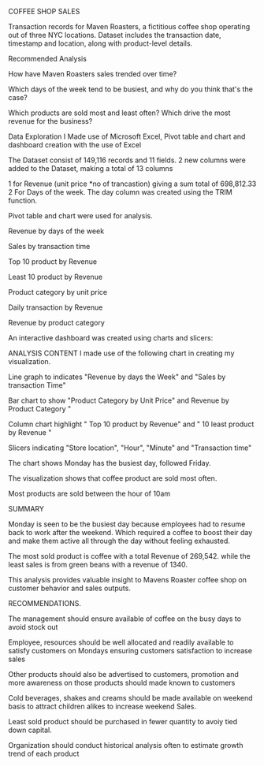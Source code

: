 COFFEE SHOP SALES

Transaction records for Maven Roasters, a fictitious coffee shop operating out of three NYC locations. 
Dataset includes the transaction date, timestamp and location, along with product-level details.

Recommended Analysis

How have Maven Roasters sales trended over time?

Which days of the week tend to be busiest, and why do you think that's the case?

Which products are sold most and least often? Which drive the most revenue for the business?

Data Exploration 
I Made use of Microsoft Excel, Pivot table and chart and dashboard creation with the use of Excel

The Dataset consist of 149,116 records and 11 fields.
2 new columns were added to the Dataset, making a total of 13 columns

1  for Revenue (unit price *no of trancastion) giving a sum total of 698,812.33
2 For Days of the week. The day column was created using the TRIM function.

Pivot table and chart were used for analysis.

Revenue by days of the week

Sales by transaction time

Top 10 product by Revenue

Least 10 product by Revenue

Product category by unit price

Daily transaction by Revenue

Revenue by product category 

An interactive dashboard was created using charts and slicers:

ANALYSIS CONTENT 
I made use of the following chart in creating my visualization.

Line graph to indicates "Revenue by days the Week" and "Sales by transaction Time"

Bar chart to show "Product Category by Unit Price" and Revenue by Product Category "

Column chart highlight " Top 10 product by Revenue" and " 10 least product by Revenue "

Slicers indicating "Store location", "Hour", "Minute" and "Transaction time"

The chart shows Monday has the busiest day, followed Friday.

The visualization shows that coffee product are sold most often.

Most products are sold between the hour of 10am

SUMMARY 

Monday is seen to be the busiest day because employees had to resume back to work after the weekend. Which required a coffee to boost their day and make them active all through the day without feeling exhausted.

The most sold product is coffee with a total Revenue of 269,542. while the least sales is from green beans with a revenue of 1340.

This analysis provides valuable insight to Mavens Roaster coffee shop on customer behavior and sales outputs.

RECOMMENDATIONS.

The management should ensure available of coffee on the busy days to avoid stock out

Employee, resources  should be well allocated and readily available to satisfy customers on Mondays ensuring customers satisfaction to increase sales

Other products should also be advertised to customers, promotion and more awareness on those products should made known to customers

Cold beverages, shakes and creams should be made available on weekend basis to attract children alikes to increase weekend Sales.

Least sold product should be purchased in fewer quantity to avoiy tied down capital.

Organization should conduct historical analysis often to estimate growth trend of each product 






